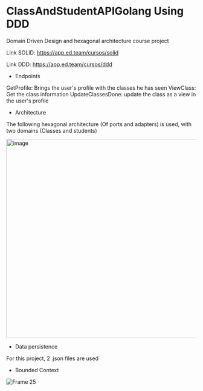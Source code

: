 # ClassAndStudentAPIGolang Using DDD

Domain Driven Design and hexagonal architecture course project

Link SOLID: https://app.ed.team/cursos/solid

Link DDD: https://app.ed.team/cursos/ddd

* Endpoints

GetProfile: Brings the user's profile with the classes he has seen
ViewClass: Get the class information
UpdateClassesDone: update the class as a view in the user's profile

* Architecture

The following hexagonal architecture (Of ports and adapters) is used, with two domains (Classes and students)


  <img width="525" alt="image" src="https://github.com/julianVelandia/ClassAndStudentAPIGolang/assets/52173621/3871b530-2a1f-4829-a1b6-f966bcc6e6bf">

* Data persistence

For this project, 2 .json files are used

* Bounded Context

![Frame 25](https://github.com/julianVelandia/ClassAndStudentAPIGolang/assets/52173621/4eed0f5e-19a0-4a69-8bbb-896f7ec23826)


